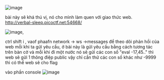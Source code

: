 ![image](https://github.com/user-attachments/assets/370718f1-12e8-4f9f-a87f-7cd39abb3c3f)

bài này sẽ khá thú vị, nó cho mình làm quen với giao thức web. http://verbal-sleep.picoctf.net:54668/

 ![image](https://github.com/user-attachments/assets/2058dad7-1186-41a9-ad12-31141856f8ad),
 
 ctrl shift i , vaof phaafn network -> ws ->messages để theo dõi phản hồi của web mỗi khi ta gửi yêu cầu, ở bài này là gửi yêu cầu bằng cách tương tác trên bàn cờ và mỗi khi đi một nước nó sẽ gửi các con số "eval -17,45.."
thì web sẽ gửi 1 thông điệp public vậy chỉ cần thử các con số khác như -9999 thì có thể web sẽ cho flag

vào phần console 
![image](https://github.com/user-attachments/assets/6d8699d8-e996-4078-96f5-ba60cef5b70f)



